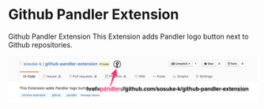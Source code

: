 # Github Pandler Extension

Github Pandler Extension This Extension adds Pandler logo button next to Github repositories.

![](screenshot.png)
